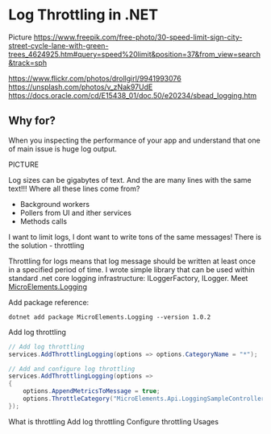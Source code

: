 # Log Throttling in .NET

Picture
https://www.freepik.com/free-photo/30-speed-limit-sign-city-street-cycle-lane-with-green-trees_4624925.htm#query=speed%20limit&position=37&from_view=search&track=sph

https://www.flickr.com/photos/drollgirl/9941993076
https://unsplash.com/photos/v_zNak97UdE
https://docs.oracle.com/cd/E15438_01/doc.50/e20234/sbead_logging.htm


## Why for?
When you inspecting the performance of your app and understand that one of main issue is huge log output.

PICTURE

Log sizes can be gigabytes of text. And the are many lines with the same text!!!
Where all these lines come from?

- Background workers
- Pollers from UI and ither services
- Methods calls

I want to limit logs, I dont want to write tons of the same messages!
There is the solution - throttling

Throttling for logs means that log message should be written at least once in a specified period of time.
I wrote simple library that can be used within standard .net core logging infrastructure: ILoggerFactory, ILogger.
Meet [MicroElements.Logging](https://github.com/micro-elements/MicroElements.Shared/tree/master/src/MicroElements.Logging)

Add package reference:

```
dotnet add package MicroElements.Logging --version 1.0.2
```

Add log throttling

```csharp
// Add log throttling
services.AddThrottlingLogging(options => options.CategoryName = "*");
```

```csharp
// Add and configure log throttling
services.AddThrottlingLogging(options =>
{
    options.AppendMetricsToMessage = true;
    options.ThrottleCategory("MicroElements.Api.LoggingSampleController");
});
```

What is throttling
Add log throttling
Configure throttling
Usages



